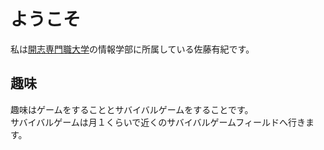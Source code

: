 # ようこそ

私は[開志専門職大学](https://kaishi-pu.ac.jp/)の情報学部に所属している佐藤有紀です。

## 趣味
趣味はゲームをすることとサバイバルゲームをすることです。<br>
サバイバルゲームは月１くらいで近くのサバイバルゲームフィールドへ行きます。

